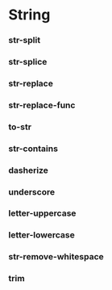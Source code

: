 # String

### str-split

### str-splice

### str-replace

### str-replace-func

### to-str

### str-contains

### dasherize

### underscore

### letter-uppercase

### letter-lowercase

### str-remove-whitespace

### trim